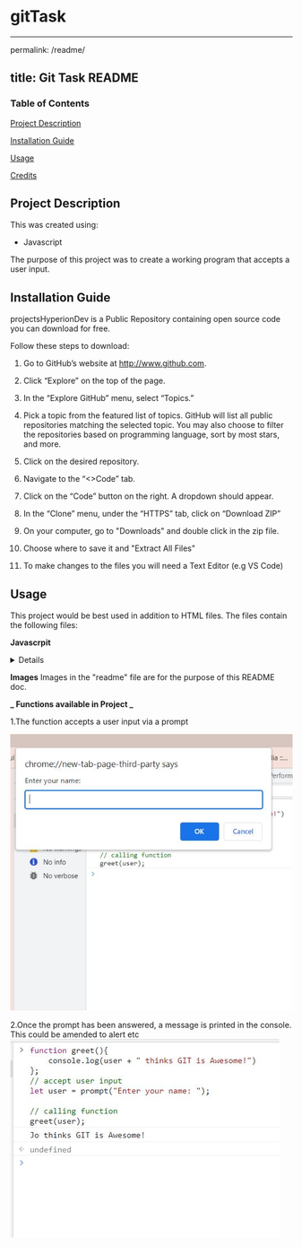 # gitTask
---
permalink: /readme/

title: Git Task README
---
### Table of Contents
 [Project Description](https://github.com/trudyjograce/projectsHyperionDev/new/master?readme=1#project-description)
 
 [Installation Guide](https://github.com/trudyjograce/projectsHyperionDev/new/master?readme=1#instalation-guide)
 
 [Usage](https://github.com/trudyjograce/projectsHyperionDev/new/master?readme=1#usage)
 
 [Credits](https://github.com/trudyjograce/projectsHyperionDev/new/master?readme=1#credits)



## Project Description
This was created using:
* Javascript

The purpose of this project was to create a working program that accepts a user input.

## Installation Guide
projectsHyperionDev is a Public Repository containing open source code you can download for free. 

Follow these steps to download:

1. Go to GitHub’s website at http://www.github.com.

2. Click “Explore” on the top of the page.

3. In the “Explore GitHub” menu, select “Topics.”

4. Pick a topic from the featured list of topics. GitHub will list all public repositories matching the selected topic. You may also choose to filter the repositories based on programming language, sort by most stars, and more.

5. Click on the desired repository. 

6. Navigate to the “<>Code” tab.

7. Click on the “Code” button on the right. A dropdown should appear.

8. In the “Clone” menu, under the “HTTPS” tab, click on “Download ZIP”

9. On your computer, go to "Downloads" and double click in the zip file.

10. Choose where to save it and "Extract All Files" 

11. To make changes to the files you will need a Text Editor (e.g VS Code)

## Usage

This project would be best used in addition to HTML files. The files contain the following files:

**Javascrpit**
<details>
 <ul>
  <li>input function</li>
 </ul>
</details>

**Images**
Images in the "readme" file are for the purpose of this README doc.

**_ Functions available in Project _**

1.The function accepts a user input via a prompt

 !["Greet Me Prompt"](https://github.com/trudyjograce/gitTask/blob/master/taskImg/greetMePrompt.JPG)
 
 2.Once the prompt has been answered, a message is printed in the console. This could be amended to alert etc
 !["Console Screen with Message Printed"](https://github.com/trudyjograce/gitTask/blob/master/taskImg/functionPrintout.JPG)
 
